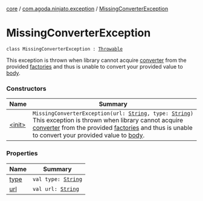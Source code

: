 [core](../../index.md) / [com.agoda.ninjato.exception](../index.md) / [MissingConverterException](./index.md)

# MissingConverterException

`class MissingConverterException : `[`Throwable`](https://kotlinlang.org/api/latest/jvm/stdlib/kotlin/-throwable/index.html)

This exception is thrown when library cannot acquire [converter](../../com.agoda.ninjato.converter/-body-converter/index.md)
from the provided [factories](../../com.agoda.ninjato.converter/-body-converter/-factory/index.md) and thus is unable
to convert your provided value to [body](../../com.agoda.ninjato.http/-body/index.md).

### Constructors

| Name | Summary |
|---|---|
| [&lt;init&gt;](-init-.md) | `MissingConverterException(url: `[`String`](https://kotlinlang.org/api/latest/jvm/stdlib/kotlin/-string/index.html)`, type: `[`String`](https://kotlinlang.org/api/latest/jvm/stdlib/kotlin/-string/index.html)`)`<br>This exception is thrown when library cannot acquire [converter](../../com.agoda.ninjato.converter/-body-converter/index.md) from the provided [factories](../../com.agoda.ninjato.converter/-body-converter/-factory/index.md) and thus is unable to convert your provided value to [body](../../com.agoda.ninjato.http/-body/index.md). |

### Properties

| Name | Summary |
|---|---|
| [type](type.md) | `val type: `[`String`](https://kotlinlang.org/api/latest/jvm/stdlib/kotlin/-string/index.html) |
| [url](url.md) | `val url: `[`String`](https://kotlinlang.org/api/latest/jvm/stdlib/kotlin/-string/index.html) |
